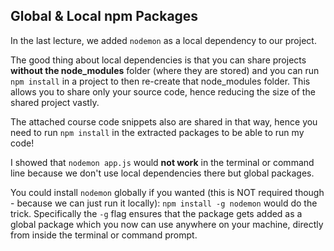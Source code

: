 ## Global & Local npm Packages

In the last lecture, we added <code>nodemon</code> as a local dependency to our project.

The good thing about local dependencies is that you can share projects <strong>without the node_modules</strong> folder (where they are stored) and you can run <code>npm install</code> in a project to then re-create that node_modules folder. This allows you to share only your source code, hence reducing the size of the shared project vastly.
<p>The attached course code snippets also are shared in that way, hence you need to run <code>npm install</code> in the extracted packages to be able to run my code!</p>
<p>I showed that <code>nodemon app.js</code> would <strong>not work</strong> in the terminal or command line because we don't use local dependencies there but global packages.</p>
<p>You could install <code>nodemon</code> globally if you wanted (this is NOT&nbsp;required though - because we can just run it locally):&nbsp;<code>npm install -g nodemon</code> would do the trick. Specifically the <code>-g</code> flag ensures that the package gets added as a global package which you now can use anywhere on your machine, directly from inside the terminal or command prompt.</p>